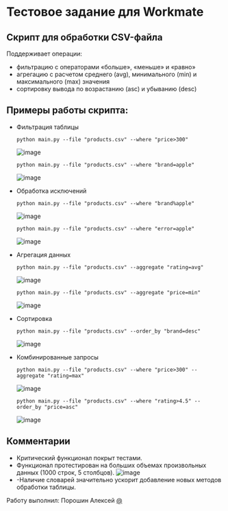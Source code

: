 # Тестовое задание для Workmate

## Cкрипт для обработки CSV-файла
Поддерживает операции: 
- фильтрацию с операторами «больше», «меньше» и «равно»
- агрегацию с расчетом среднего (avg), минимального (min) и максимального (max) значения
- сортировку вывода по возрастанию (asc) и убыванию (desc)

## Примеры работы скрипта:

- Фильтрация таблицы

  ```
  python main.py --file "products.csv" --where "price>300"
  ```
  ![image](https://github.com/user-attachments/assets/d65777d9-611c-41d8-be8d-31adc356cbd5)

  ```
  python main.py --file "products.csv" --where "brand=apple"
  ```
  ![image](https://github.com/user-attachments/assets/a76fcb43-0fa0-4a5b-9d66-f38900e6d166)
  
- Обработка исключений

  ```
  python main.py --file "products.csv" --where "brand%apple"
  ```
  ![image](https://github.com/user-attachments/assets/de79e6b9-060b-4435-9ba9-3b3ad69707d2)

  ```
  python main.py --file "products.csv" --where "error=apple"
  ```
  ![image](https://github.com/user-attachments/assets/eef654bf-6988-4bcd-9be2-32c22ab62832)

- Агрегация данных
  ```
  python main.py --file "products.csv" --aggregate "rating=avg"
  ```
  ![image](https://github.com/user-attachments/assets/1e8f6384-ab3c-468d-aece-600156cffda1)

  ```
  python main.py --file "products.csv" --aggregate "price=min"
  ```
  ![image](https://github.com/user-attachments/assets/679f34f6-d951-4354-9ae4-a34ba4f6a514)

- Сортировка
  ```
  python main.py --file "products.csv" --order_by "brand=desc"
  ```
  ![image](https://github.com/user-attachments/assets/3b53d45e-cf41-490e-9c59-31246002a9e2)

- Комбинированные запросы
  ```
  python main.py --file "products.csv" --where "price>300" --aggregate "rating=max"
  ```
  ![image](https://github.com/user-attachments/assets/b0c679e7-195d-47af-831f-e49dacc91779)

  ```
  python main.py --file "products.csv" --where "rating>4.5" --order_by "price=asc"
  ```
  ![image](https://github.com/user-attachments/assets/e511fb07-e32e-4f5d-aec4-0e2cec8de849)

## Комментарии
- Критический функционал покрыт тестами.
- Функционал протестирован на больших объемах произвольных данных (1000 строк, 5 столбцов).
  ![image](https://github.com/user-attachments/assets/a44413bd-bcb4-4a93-b11b-2420dfae14e5)
- -Наличие словарей значительно ускорит добавление новых методов обработки таблицы.

Работу выполнил: Порошин Алексей [@](https://github.com/Supersup66/)
  

  




  



